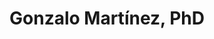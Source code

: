 ---
title: Gonzalo Martínez, PhD
description: Investigador de IA @Universidad Politécnica de Madrid
cover: https://somosnlp.github.io/assets/images/comunidad/gonzalo_martinez.jpeg
twitter: 
linkedin: 
website: 
community: 3. Equipo 2025
---